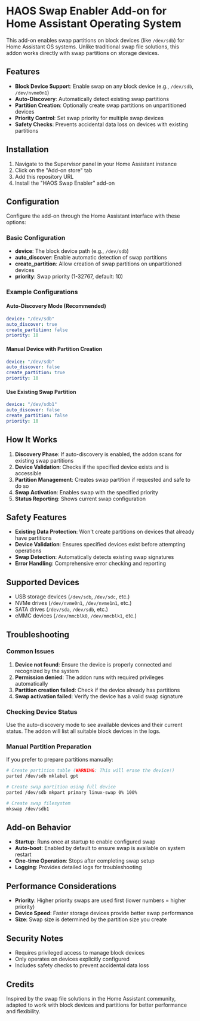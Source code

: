 # HAOS Swap Enabler Add-on for Home Assistant Operating System

This add-on enables swap partitions on block devices (like `/dev/sdb`) for Home Assistant OS systems. Unlike traditional swap file solutions, this addon works directly with swap partitions on storage devices.

## Features

- **Block Device Support**: Enable swap on any block device (e.g., `/dev/sdb`, `/dev/nvme0n1`)
- **Auto-Discovery**: Automatically detect existing swap partitions
- **Partition Creation**: Optionally create swap partitions on unpartitioned devices
- **Priority Control**: Set swap priority for multiple swap devices
- **Safety Checks**: Prevents accidental data loss on devices with existing partitions

## Installation

1. Navigate to the Supervisor panel in your Home Assistant instance
2. Click on the "Add-on store" tab
3. Add this repository URL
4. Install the "HAOS Swap Enabler" add-on

## Configuration

Configure the add-on through the Home Assistant interface with these options:

### Basic Configuration

- **device**: The block device path (e.g., `/dev/sdb`)
- **auto_discover**: Enable automatic detection of swap partitions
- **create_partition**: Allow creation of swap partitions on unpartitioned devices
- **priority**: Swap priority (1-32767, default: 10)

### Example Configurations

#### Auto-Discovery Mode (Recommended)
```yaml
device: "/dev/sdb"
auto_discover: true
create_partition: false
priority: 10
```

#### Manual Device with Partition Creation
```yaml
device: "/dev/sdb"
auto_discover: false
create_partition: true
priority: 10
```

#### Use Existing Swap Partition
```yaml
device: "/dev/sdb1"
auto_discover: false
create_partition: false
priority: 10
```

## How It Works

1. **Discovery Phase**: If auto-discovery is enabled, the addon scans for existing swap partitions
2. **Device Validation**: Checks if the specified device exists and is accessible
3. **Partition Management**: Creates swap partition if requested and safe to do so
4. **Swap Activation**: Enables swap with the specified priority
5. **Status Reporting**: Shows current swap configuration

## Safety Features

- **Existing Data Protection**: Won't create partitions on devices that already have partitions
- **Device Validation**: Ensures specified devices exist before attempting operations
- **Swap Detection**: Automatically detects existing swap signatures
- **Error Handling**: Comprehensive error checking and reporting

## Supported Devices

- USB storage devices (`/dev/sdb`, `/dev/sdc`, etc.)
- NVMe drives (`/dev/nvme0n1`, `/dev/nvme1n1`, etc.)
- SATA drives (`/dev/sda`, `/dev/sdb`, etc.)
- eMMC devices (`/dev/mmcblk0`, `/dev/mmcblk1`, etc.)

## Troubleshooting

### Common Issues

1. **Device not found**: Ensure the device is properly connected and recognized by the system
2. **Permission denied**: The addon runs with required privileges automatically
3. **Partition creation failed**: Check if the device already has partitions
4. **Swap activation failed**: Verify the device has a valid swap signature

### Checking Device Status

Use the auto-discovery mode to see available devices and their current status. The addon will list all suitable block devices in the logs.

### Manual Partition Preparation

If you prefer to prepare partitions manually:

```bash
# Create partition table (WARNING: This will erase the device!)
parted /dev/sdb mklabel gpt

# Create swap partition using full device
parted /dev/sdb mkpart primary linux-swap 0% 100%

# Create swap filesystem
mkswap /dev/sdb1
```

## Add-on Behavior

- **Startup**: Runs once at startup to enable configured swap
- **Auto-boot**: Enabled by default to ensure swap is available on system restart
- **One-time Operation**: Stops after completing swap setup
- **Logging**: Provides detailed logs for troubleshooting

## Performance Considerations

- **Priority**: Higher priority swaps are used first (lower numbers = higher priority)
- **Device Speed**: Faster storage devices provide better swap performance
- **Size**: Swap size is determined by the partition size you create

## Security Notes

- Requires privileged access to manage block devices
- Only operates on devices explicitly configured
- Includes safety checks to prevent accidental data loss

## Credits

Inspired by the swap file solutions in the Home Assistant community, adapted to work with block devices and partitions for better performance and flexibility.
